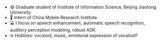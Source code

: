 - 😄 Graduate student of Institute of Information Science, Beijing Jiaotong University.
- 🌱 Intern of China Mobile Research Institute.
- 💻 I focus on speech enhancement, automatic speech recognition, auditory perception modeling, robust ASR.
- ☕ Hobbies: vocaloid, music, emotional expression of vocaloid? 
